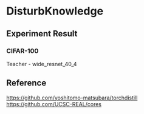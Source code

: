 # DisturbKnowledge

## Experiment Result
### CIFAR-100
Teacher - wide_resnet_40_4

## Reference
https://github.com/yoshitomo-matsubara/torchdistill
https://github.com/UCSC-REAL/cores
